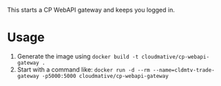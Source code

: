 This starts a CP WebAPI gateway and keeps you logged in.

# Usage #
1. Generate the image using `docker build -t cloudmative/cp-webapi-gateway .`
1. Start with a command like: `docker run -d --rm --name=cldmtv-trade-gateway -p5000:5000 cloudmative/cp-webapi-gateway`
